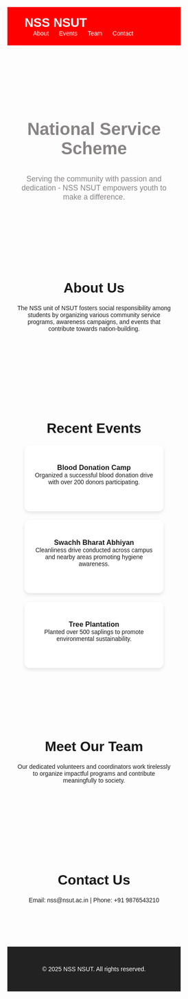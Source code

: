 <!DOCTYPE html>
<html lang="en">
<head>
  <meta charset="UTF-8" />
  <meta name="viewport" content="width=device-width, initial-scale=1.0" />
  <title>NSS NSUT</title>
  <link href="https://fonts.googleapis.com/css2?family=Poppins:wght@400;600&display=swap" rel="stylesheet">
  <style>
    * {
      margin: 0;
      padding: 0;
      box-sizing: border-box;
      font-family: 'Poppins', sans-serif;
    }

    body {
      line-height: 1.6;
      background-color: #f0eeee;
    }

    header {
      background-color: #ff0000;
      color: #f8f8f8;
      padding: 20px 40px;
      display: flex;
      justify-content: space-between;
      align-items: center;
      flex-wrap: wrap;
    }

    .logo {
      font-size: 1.8rem;
      font-weight: 600;
    }

    nav a {
      color: #ffffff;
      text-decoration: none;
      margin-left: 20px;
      font-weight: 500;
    }

    .hero {
      display: flex;
      flex-direction: column;
      align-items: center;
      justify-content: center;
      padding: 60px 20px;
      background: url('https://nssnsut.vercel.app/assets/hero-bg.webp') no-repeat center/cover;
      color: rgb(136, 132, 132);
      text-align: center;
    }

    .hero h1 {
      font-size: 2.5rem;
      margin-bottom: 20px;
    }

    .hero p {
      font-size: 1.1rem;
      max-width: 600px;
    }

    .section {
      padding: 60px 20px;
      text-align: center;
    }

    .section h2 {
      font-size: 2rem;
      margin-bottom: 20px;
    }

    .section p {
      max-width: 800px;
      margin: 0 auto 40px;
    }

    .card-container {
      display: grid;
      grid-template-columns: repeat(auto-fit, minmax(250px, 1fr));
      gap: 20px;
      padding: 0 20px;
    }

    .card {
      background-color: white;
      padding: 20px;
      border-radius: 12px;
      box-shadow: 0 4px 8px rgba(0,0,0,0.1);
      transition: transform 0.3s;
    }

    .card:hover {
      transform: translateY(-5px);
    }

    footer {
      background-color: #222;
      color: white;
      text-align: center;
      padding: 30px 20px;
    }

    @media (max-width: 600px) {
      header {
        flex-direction: column;
        align-items: flex-start;
      }
      nav {
        margin-top: 10px;
      }
    }
  </style>
</head>
<body>
  <header>
    <div class="logo">NSS NSUT</div>
    <nav>
      <a href="#about">About</a>
      <a href="#events">Events</a>
      <a href="#team">Team</a>
      <a href="#contact">Contact</a>
    </nav>
  </header>

  <section class="hero">
    <h1>National Service Scheme</h1>
    <p>Serving the community with passion and dedication - NSS NSUT empowers youth to make a difference.</p>
  </section>

  <section class="section" id="about">
    <h2>About Us</h2>
    <p>The NSS unit of NSUT fosters social responsibility among students by organizing various community service programs, awareness campaigns, and events that contribute towards nation-building.</p>
  </section>

  <section class="section" id="events">
    <h2>Recent Events</h2>
    <div class="card-container">
      <div class="card">
        <h3>Blood Donation Camp</h3>
        <p>Organized a successful blood donation drive with over 200 donors participating.</p>
      </div>
      <div class="card">
        <h3>Swachh Bharat Abhiyan</h3>
        <p>Cleanliness drive conducted across campus and nearby areas promoting hygiene awareness.</p>
      </div>
      <div class="card">
        <h3>Tree Plantation</h3>
        <p>Planted over 500 saplings to promote environmental sustainability.</p>
      </div>
    </div>
  </section>

  <section class="section" id="team">
    <h2>Meet Our Team</h2>
    <p>Our dedicated volunteers and coordinators work tirelessly to organize impactful programs and contribute meaningfully to society.</p>
  </section>

  <section class="section" id="contact">
    <h2>Contact Us</h2>
    <p>Email: nss@nsut.ac.in | Phone: +91 9876543210</p>
  </section>

  <footer>
    <p>&copy; 2025 NSS NSUT. All rights reserved.</p>
  </footer>
</body>
</html>
